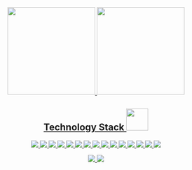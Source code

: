 
<div align="center">
  <a href="https://github.com/JoaoPauloMRodrigues">
  <img height="200em" src="https://github-readme-stats.vercel.app/api?username=joaorodriguesz&show_icons=true&theme=onedark&include_all_commits=true&count_private=true"/>
  <img height="200em" src="https://github-readme-stats.vercel.app/api/top-langs/?username=joaorodriguesz&layout=compact&langs_count=7&theme=onedark"/>
</div>

<p align="center">

<h2 align="center">Technology Stack <img src="https://github.com/joaorodriguesz/joaorodriguesz/blob/main/images/laptop.gif" width="50"></h2>

<p align="center">
<img src="https://img.shields.io/badge/-Java-E34A86?style=flat-square&logo=java"/>
<img src="https://img.shields.io/badge/-PHP-black?style=flat-square&logo=php"/>
<img src="https://img.shields.io/badge/-Nodejs-black?style=flat-square&logo=Node.js"/>
<img src="https://img.shields.io/badge/-JavaScript-black?style=flat-square&logo=javascript"/>
<img src="https://img.shields.io/badge/-TypeScript-black?style=flat-square&logo=typescript"/>
<img src="https://img.shields.io/badge/-HTML5-E34F26?style=flat-square&logo=html5&logoColor=white"/>
<img src="https://img.shields.io/badge/-CSS3-1572B6?style=flat-square&logo=css3"/>
<img src="https://img.shields.io/badge/-Bootstrap-563D7C?style=flat-square&logo=bootstrap"/>
<img src="https://img.shields.io/badge/-Angular-black?style=flat-square&logo=angular"/>
<img src="https://img.shields.io/badge/-MySQL-black?style=flat-square&logo=mysql"/>
<img src="https://img.shields.io/badge/-PostgreSQL-black?style=flat-square&logo=postgresql"/>
<img src="https://img.shields.io/badge/-MongoDB-black?style=flat-square&logo=mongodb"/>
<img src="https://img.shields.io/badge/-Linux-black?style=flat-square&logo=linux"/>
<img src="https://img.shields.io/badge/-Git-black?style=flat-square&logo=git"/>
<img src="https://img.shields.io/badge/-GitHub-black?style=flat-square&logo=github"/>
</p>

<p align="center">
<!-- <img src="https://img.shields.io/badge/-ritik-purple?style=flat-square&logo=instagram&logoColor=white&link=https://www.instagram.com/pinkdogg307/"/> -->
<a href="mailto: joaopaulomoreirarodrigues@gmail.com@gmail.com">
 <img src="https://img.shields.io/badge/-joaopaulomoreirarodrigues@gmail.com-c14438?style=flat-square&logo=Gmail&logoColor=white&link=mailto:joaopaulomoreirarodrigues@gmail.com@gmail.com"/>
</a>
<a href="https://www.linkedin.com/in/jo%C3%A3o-paulo-m-rodrigues-236368209/">
 <img src="https://img.shields.io/badge/-joaorodriguesz-blue?style=flat-square&logo=Linkedin&logoColor=white&link=https://www.linkedin.com/in/jo%C3%A3o-paulo-m-rodrigues-236368209/"/>
</a>
</a>
</p>
